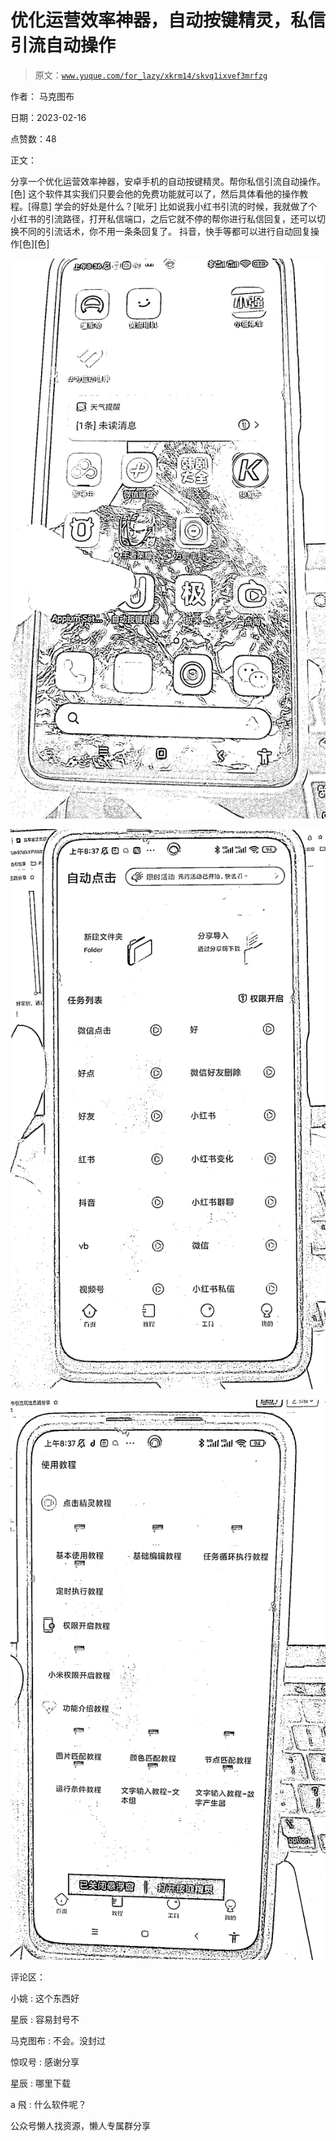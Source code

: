 # 优化运营效率神器，自动按键精灵，私信引流自动操作

> 原文：[`www.yuque.com/for_lazy/xkrm14/skvq1ixvef3mrfzg`](https://www.yuque.com/for_lazy/xkrm14/skvq1ixvef3mrfzg)

作者： 马克图布

日期：2023-02-16

点赞数：48

正文：

分享一个优化运营效率神器，安卓手机的自动按键精灵。帮你私信引流自动操作。[色] 这个软件其实我们只要会他的免费功能就可以了，然后具体看他的操作教程。[得意] 学会的好处是什么？[呲牙] 比如说我小红书引流的时候，我就做了个小红书的引流路径，打开私信端口，之后它就不停的帮你进行私信回复，还可以切换不同的引流话术，你不用一条条回复了。 抖音，快手等都可以进行自动回复操作[色][色]

![](img/d47f7d6295318a1bd60fe23ff83e1177.png)

![](img/8d295f690f0d7cefa6516b843e015f1b.png)

![](img/416a80fc076a48ed29c0024b9226df34.png)

评论区：

小姚 : 这个东西好

星辰 : 容易封号不

马克图布 : 不会。没封过

惊叹号 : 感谢分享

星辰 : 哪里下载

a 飛 : 什么软件呢？

公众号懒人找资源，懒人专属群分享

